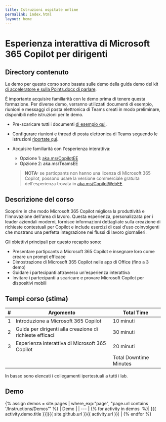 ```yaml
---
title: Istruzioni ospitate online
permalink: index.html
layout: home
---
```


# Esperienza interattiva di Microsoft 365 Copilot per dirigenti 

## Directory contenuto

Le demo per questo corso sono basate sulle demo della guida demo del kit [di acceleratore e sulla Points.docx di parlare](https://microsoft.seismic.com/Link/Content/DCJC9CXBThjcFGfJjJXMQ2jXqfCG).

È importante acquisire familiarità con le demo prima di tenere questa formazione. Per diverse demo, verranno utilizzati documenti di esempio, riunioni e messaggi di posta elettronica di Teams creati in modo preliminare, disponibili nelle istruzioni per le demo.

- Pre-scaricare tutti i documenti [di esempio qui](https://github.com/MicrosoftLearning/MS-4008-Microsoft-365-Copilot-Interactive-Experience-for-Executives/tree/master/ResourceFiles).
- Configurare riunioni e thread di posta elettronica di Teams seguendo le istruzioni [riportate qui](https://microsoft.seismic.com/Link/Content/DCFPQWmT2DMXC8WJjgjP4H44GWXG).
- Acquisire familiarità con l'esperienza interattiva:
    - Opzione 1: [aka.ms/CopilotEE](https://aka.ms/CopilotEE)
    - Opzione 2: aka.ms/TeamsEE

    > **NOTA:** se particpants non hanno una licenza di Microsoft 365 Copilot, possono usare la versione commerciale gratuita dell'esperienza trovata in [aka.ms/CopilotWebEE](https://aka.ms/CopilotWebEE).

## Descrizione del corso

Scoprire in che modo Microsoft 365 Copilot migliora la produttività e l'innovazione dell'area di lavoro. Questa esperienza, personalizzata per i leader aziendali moderni, fornisce informazioni dettagliate sulla creazione di richieste contestuali per Copilot e include esercizi di casi d’uso coinvolgenti che mostrano una perfetta integrazione nei flussi di lavoro giornalieri.

Gli obiettivi principali per questo recapito sono:

- Presentare partipcants a Microsoft 365 Copilot e insegnare loro come creare un prompt efficace
- Dimostrazione di Microsoft 365 Copilot nelle app di Office (fino a 3 demo)
- Guidare i partecipanti attraverso un'esperienza interattiva
- Invitare i partecipanti a scaricare e provare Microsoft Copilot per dispositivi mobili

## Tempi corso (stima) 

| # | Argomento                                 | Total Time      |
|---|---------------------------------------|-----------------|
| 1 | Introduzione a Microsoft 365 Copilot | 10 minuti    |
| 2 | Guida per dirigenti alla creazione di richieste efficaci | 30 minuti      |
| 3 | Esperienza interattiva di Microsoft 365 Copilot  | 20 minuti      |
|   |                                       | Total Downtime Minutes |


In basso sono elencati i collegamenti ipertestuali a tutti i lab.

## Demo

{% assign demos = site.pages | where_exp:"page", "page.url contains '/Instructions/Demos'" %}
| Demo |
| --- |
{% for activity in demos  %}| [{{ activity.demo.title }}]({{ site.github.url }}{{ activity.url }}) |
{% endfor %}
